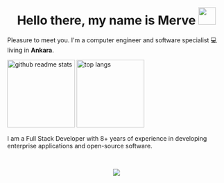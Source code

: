 <h1 align = "center"> Hello there, my name is Merve  <img src="https://github.com/claytonjhamilton/claytonjhamilton/blob/main/images/waving_hand.gif" width="40px"></h1>
Pleasure to meet you. I'm a computer engineer and software specialist 💻 living in  <b>Ankara</b>. 


<p align="left"><a href="https://github.com/scaber?tab=repositories"><img src="https://github-readme-stats.vercel.app/api?username=scaber&theme=vue&count_private=true&show_icons=true&hide=issues" alt="github readme stats" height="156"/></a>    <a href="https://github.com/scaber?tab=repositories"><img src="https://github-readme-stats.anuraghazra1.vercel.app/api/top-langs/?username=smervet&theme=vue&layout=compact" alt="top langs" height="156"/></a></p>
 
I am a Full Stack Developer with 8+ years of experience in developing enterprise applications and open-source software.
<br>
 </p>

<br>
<p align="center">
<img src="https://visitor-badge.glitch.me/badge?page_id=smervet.smervet"/>
<br>
 </p>
